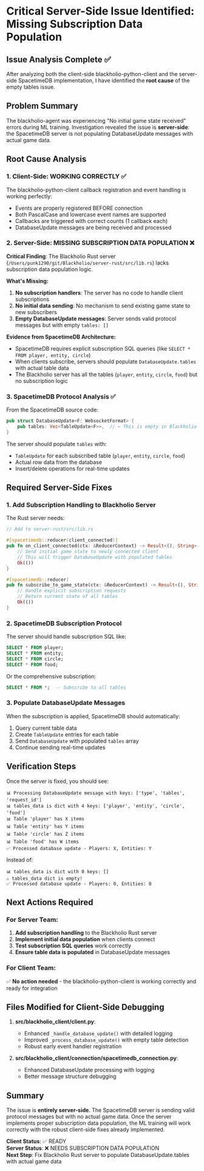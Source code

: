 # Critical Server-Side Issue Identified: Missing Subscription Data Population

## Issue Analysis Complete ✅

After analyzing both the client-side blackholio-python-client and the server-side SpacetimeDB implementation, I have identified the **root cause** of the empty tables issue.

## Problem Summary

The blackholio-agent was experiencing "No initial game state received" errors during ML training. Investigation revealed the issue is **server-side**: the SpacetimeDB server is not populating DatabaseUpdate messages with actual game data.

## Root Cause Analysis

### 1. Client-Side: WORKING CORRECTLY ✅
The blackholio-python-client callback registration and event handling is working perfectly:
- Events are properly registered BEFORE connection
- Both PascalCase and lowercase event names are supported
- Callbacks are triggered with correct counts (1 callback each)
- DatabaseUpdate messages are being received and processed

### 2. Server-Side: MISSING SUBSCRIPTION DATA POPULATION ❌

**Critical Finding**: The Blackholio Rust server (`/Users/punk1290/git/Blackholio/server-rust/src/lib.rs`) lacks subscription data population logic.

**What's Missing:**
1. **No subscription handlers**: The server has no code to handle client subscriptions
2. **No initial data sending**: No mechanism to send existing game state to new subscribers
3. **Empty DatabaseUpdate messages**: Server sends valid protocol messages but with empty `tables: []`

**Evidence from SpacetimeDB Architecture:**
- SpacetimeDB requires explicit subscription SQL queries (like `SELECT * FROM player, entity, circle`)
- When clients subscribe, servers should populate `DatabaseUpdate.tables` with actual table data
- The Blackholio server has all the tables (`player`, `entity`, `circle`, `food`) but no subscription logic

### 3. SpacetimeDB Protocol Analysis ✅

From the SpacetimeDB source code:
```rust
pub struct DatabaseUpdate<F: WebsocketFormat> {
    pub tables: Vec<TableUpdate<F>>,  // ← This is empty in Blackholio server
}
```

The server should populate `tables` with:
- `TableUpdate` for each subscribed table (`player`, `entity`, `circle`, `food`)
- Actual row data from the database
- Insert/delete operations for real-time updates

## Required Server-Side Fixes

### 1. Add Subscription Handling to Blackholio Server

The Rust server needs:

```rust
// Add to server-rust/src/lib.rs

#[spacetimedb::reducer(client_connected)]
pub fn on_client_connected(ctx: &ReducerContext) -> Result<(), String> {
    // Send initial game state to newly connected client
    // This will trigger DatabaseUpdate with populated tables
    Ok(())
}

#[spacetimedb::reducer]
pub fn subscribe_to_game_state(ctx: &ReducerContext) -> Result<(), String> {
    // Handle explicit subscription requests
    // Return current state of all tables
    Ok(())
}
```

### 2. SpacetimeDB Subscription Protocol

The server should handle subscription SQL like:
```sql
SELECT * FROM player;
SELECT * FROM entity; 
SELECT * FROM circle;
SELECT * FROM food;
```

Or the comprehensive subscription:
```sql
SELECT * FROM *;  -- Subscribe to all tables
```

### 3. Populate DatabaseUpdate Messages

When the subscription is applied, SpacetimeDB should automatically:
1. Query current table data
2. Create `TableUpdate` entries for each table
3. Send `DatabaseUpdate` with populated `tables` array
4. Continue sending real-time updates

## Verification Steps

Once the server is fixed, you should see:
```
📊 Processing DatabaseUpdate message with keys: ['type', 'tables', 'request_id']
📊 tables_data is dict with 4 keys: ['player', 'entity', 'circle', 'food']
📊 Table 'player' has X items
📊 Table 'entity' has Y items  
📊 Table 'circle' has Z items
📊 Table 'food' has W items
✅ Processed database update - Players: X, Entities: Y
```

Instead of:
```
📊 tables_data is dict with 0 keys: []
⚠️ tables_data dict is empty!
✅ Processed database update - Players: 0, Entities: 0
```

## Next Actions Required

### For Server Team:
1. **Add subscription handling** to the Blackholio Rust server
2. **Implement initial data population** when clients connect
3. **Test subscription SQL queries** work correctly
4. **Ensure table data is populated** in DatabaseUpdate messages

### For Client Team:
✅ **No action needed** - the blackholio-python-client is working correctly and ready for integration

## Files Modified for Client-Side Debugging

1. **src/blackholio_client/client.py**:
   - Enhanced `_handle_database_update()` with detailed logging
   - Improved `_process_database_update()` with empty table detection
   - Robust early event handler registration

2. **src/blackholio_client/connection/spacetimedb_connection.py**:
   - Enhanced DatabaseUpdate processing with logging
   - Better message structure debugging

## Summary

The issue is **entirely server-side**. The SpacetimeDB server is sending valid protocol messages but with no actual game data. Once the server implements proper subscription data population, the ML training will work correctly with the robust client-side fixes already implemented.

**Client Status**: ✅ READY  
**Server Status**: ❌ NEEDS SUBSCRIPTION DATA POPULATION  
**Next Step**: Fix Blackholio Rust server to populate DatabaseUpdate.tables with actual game data